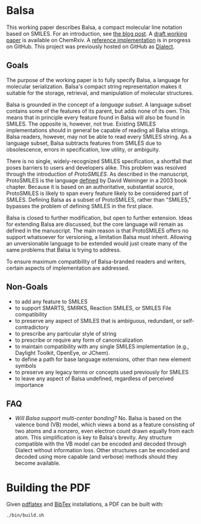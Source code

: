 # Balsa

This working paper describes Balsa, a compact molecular line notation based on SMILES. For an introduction, see [the blog post](https://depth-first.com/articles/2021/09/22/beyond-smiles/). A [draft working paper](https://doi.org/10.26434/chemrxiv-2022-01ltp) is available on ChemRxiv. A [reference implementation](https://github.com/metamolecular/balsa/) is in progress on GitHub. This project was previously hosted on GitHub as [Dialect](https://github.com/rapodaca/dialect/).

## Goals

The purpose of the working paper is to fully specify Balsa, a language for molecular serialization. Balsa's compact string representation makes it suitable for the storage, retrieval, and manipulation of molecular structures.

Balsa is grounded in the concept of a *language subset*. A language subset contains some of the features of its parent, but adds none of its own. This means that in principle every feature found in Balsa will also be found in SMILES. The opposite is, however, not true. Existing SMILES implementations should in general be capable of reading all Balsa strings. Balsa readers, however, may not be able to read every SMILES string. As a language subset, Balsa subtracts features from SMILES due to obsolescence, errors in specification, low utility, or ambiguity.

There is no single, widely-recognized SMILES specification, a shortfall that poses barriers to users and developers alike. This problem was resolved through the introduction of *ProtoSMILES*. As described in the manuscript, ProtoSMILES is the language [defined](https://doi.org/10.1002/9783527618279.ch5) by David Weininger in a 2003 book chapter. Because it is based on an authoritative, substantial source, ProtoSMILES is likely to span every feature likely to be considered part of SMILES. Defining Balsa as a subset of ProtoSMILES, rather than "SMILES," bypasses the problem of defining SMILES in the first place.

Balsa is closed to further modification, but open to further extension. Ideas for extending Balsa are discussed, but the core language will remain as defined in the manuscript. The main reason is that ProtoSMILES offers no support whatsoever for versioning, a limitation Balsa must inherit. Allowing an unversionable language to be extended would just create many of the same problems that Balsa is trying to address.

To ensure maximum compatibility of Balsa-branded readers and writers, certain aspects of implementation are addressed.

## Non-Goals

- to add any feature to SMILES
- to support SMARTS, SMIRKS, Reaction SMILES, or SMILES File compatibility
- to preserve any aspect of SMILES that is ambiguous, redundant, or self-contradictory
- to prescribe any particular style of string
- to prescribe or require any form of canonicalization
- to maintain compatibility with any single SMILES implementation (e.g., Daylight Toolkit, OpenEye, or JChem).
- to define a path for base language extensions, other than new element symbols
- to preserve any legacy terms or concepts used previously for SMILES
- to leave any aspect of Balsa undefined, regardless of perceived importance

## FAQ

- *Will Balsa support multi-center bonding?* No. Balsa is based on the valence bond (VB) model, which views a bond as a feature consisting of two atoms and a nonzero, even electron count drawn equally from each atom. This simplification is key to Balsa's brevity. Any structure compatible with the VB model can be encoded and decoded through Dialect without information loss. Other structures can be encoded and decoded using more capable (and verbose) methods should they become available.

# Building the PDF

Given [pdflatex](http://www.math.rug.nl/~trentelman/jacob/pdflatex/pdflatex.html) and [BibTex](http://www.bibtex.org) installations, a PDF can be built with:

```bash
./bin/build.sh
```